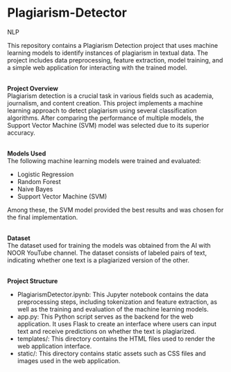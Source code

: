 # Plagiarism-Detector
NLP
<br/>

This repository contains a Plagiarism Detection project that uses machine learning models to identify instances of plagiarism in textual data. The project includes data preprocessing, feature extraction, model training, and a simple web application for interacting with the trained model. <br/>
<br/>

**Project Overview** <br/>
Plagiarism detection is a crucial task in various fields such as academia, journalism, and content creation. This project implements a machine learning approach to detect plagiarism using several classification algorithms. After comparing the performance of multiple models, the Support Vector Machine (SVM) model was selected due to its superior accuracy. <br/>
<br/>

**Models Used** <br/>
The following machine learning models were trained and evaluated: <br/>
* Logistic Regression
* Random Forest
* Naive Bayes
* Support Vector Machine (SVM) <br/>

Among these, the SVM model provided the best results and was chosen for the final implementation. <br/>
<br/>

**Dataset** <br/>
The dataset used for training the models was obtained from the AI with NOOR YouTube channel. The dataset consists of labeled pairs of text, indicating whether one text is a plagiarized version of the other. <br/>
<br/>

**Project Structure** <br/>
* PlagiarismDetector.ipynb: This Jupyter notebook contains the data preprocessing steps, including tokenization and feature extraction, as well as the training and evaluation of the machine learning models. 
* app.py: This Python script serves as the backend for the web application. It uses Flask to create an interface where users can input text and receive predictions on whether the text is plagiarized.
* templates/: This directory contains the HTML files used to render the web application interface.
* static/: This directory contains static assets such as CSS files and images used in the web application. <br/>
<br/>

